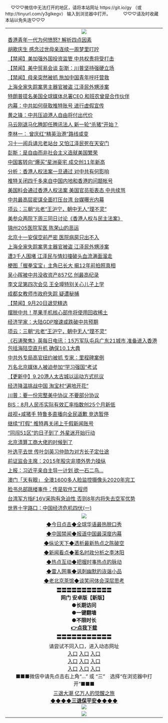  <table>
　<tr>
♡♡♡微信中无法打开的地区，请将本站网址 https://git.io/gy （或 http://tinyurl.com/y3glkegv） 输入到浏览器中打开。 
　</tr>
　<tr>
♡♡♡请及时收藏本站以免失连♡♡♡
   </tr>
   <tr>
    <td align=center><img src="https://github.com/gyhhx/image-upload/blob/master/title1.jpg" /></td>
  </tr>
<tr><td align="left"><a href="https://xwood.fun/oo.aspx?name=c1076097&key=nqynnipsxfbxcbni&from=gy">香港青年一代为何愤怒? 解析四点因素</a></td></tr>
<tr><td align="left"><a href="https://xwood.fun/oo.aspx?name=c1076114&key=nqynnipsxfbxcbni&from=gy">胡歌庆生 感念过世母亲连续一周梦里叮咛</a></td></tr>
<tr><td align="left"><a href="https://xwood.fun/oo.aspx?name=c1076071&key=nqynnipsxfbxcbni&from=gy">【禁闻】美加强外国投资监管 中共权贵将受打击</a></td></tr>
<tr><td align="left"><a href="https://xwood.fun/oo.aspx?name=c1076108&key=nqynnipsxfbxcbni&from=gy">【禁闻】美中贸易会谈 彭斯：川普坚持强硬立场</a></td></tr>
<tr><td align="left"><a href="https://xwood.fun/oo.aspx?name=c1076109&key=nqynnipsxfbxcbni&from=gy">【禁闻】母亲突然被抓 旅加中国青年呼吁营救</a></td></tr>
<tr><td align="left"><a href="https://xwood.fun/oo.aspx?name=c1076059&key=nqynnipsxfbxcbni&from=gy">上海全家失踪案男主器官被盗 江泽民外甥涉案</a></td></tr>
<tr><td align="left"><a href="https://xwood.fun/oo.aspx?name=c1076090&key=nqynnipsxfbxcbni&from=gy">特朗普提名美国全球媒体总署CEO 和班农曾是合作伙伴</a></td></tr>
<tr><td align="left"><a href="https://xwood.fun/oo.aspx?name=c1076115&key=nqynnipsxfbxcbni&from=gy">内幕：中共如何获取推特账号 进行虚假宣传</a></td></tr>
<tr><td align="left"><a href="https://xwood.fun/oo.aspx?name=c1076078&key=nqynnipsxfbxcbni&from=gy">黄之锋：中共压迫港人自由将付出代价</a></td></tr>
<tr><td align="left"><a href="https://xwood.fun/oo.aspx?name=c1075785&key=nqynnipsxfbxcbni&from=gy">马云刚退马化腾卸任腾讯法人 新一轮“杀猪”开始？</a></td></tr>
<tr><td align="left"><a href="https://xwood.fun/oo.aspx?name=c1076002&key=nqynnipsxfbxcbni&from=gy">李林一： 曾庆红“精英治港”路线或变</a></td></tr>
<tr><td align="left"><a href="https://xwood.fun/oo.aspx?name=c1075616&key=nqynnipsxfbxcbni&from=gy">习十一阅兵请元老站台 又怕江泽民死在天安门</a></td></tr>
<tr><td align="left"><a href="https://xwood.fun/oo.aspx?name=c1076018&key=nqynnipsxfbxcbni&from=gy">彭斯：是自由而非社会主义造就美国繁荣</a></td></tr>
<tr><td align="left"><a href="https://xwood.fun/oo.aspx?name=c1076082&key=nqynnipsxfbxcbni&from=gy">中国客转向“爆买”星洲豪宅 成交创11年新高</a></td></tr>
<tr><td align="left"><a href="https://xwood.fun/oo.aspx?name=c1075968&key=nqynnipsxfbxcbni&from=gy">分析：香港人权法案一旦通过 对中共有何影响</a></td></tr>
<tr><td align="left"><a href="https://xwood.fun/oo.aspx?name=c1076086&key=nqynnipsxfbxcbni&from=gy">推特关闭四千多来自中国内地和香港的问题帐号</a></td></tr>
<tr><td align="left"><a href="https://xwood.fun/oo.aspx?name=c1075777&key=nqynnipsxfbxcbni&from=gy">美国料会通过香港人权法案 美国官员拒表态 中共续骂</a></td></tr>
<tr><td align="left"><a href="https://xwood.fun/oo.aspx?name=c1075967&key=nqynnipsxfbxcbni&from=gy">中共最高层密谋全面打压台湾 台媒曝光内幕</a></td></tr>
<tr><td align="left"><a href="https://xwood.fun/oo.aspx?name=c1075904&key=nqynnipsxfbxcbni&from=gy">项云：三朝“元老”王沪宁，朝中无人“理不灵”</a></td></tr>
<tr><td align="left"><a href="https://xwood.fun/oo.aspx?name=c1076084&key=nqynnipsxfbxcbni&from=gy">美参众两院下周三同日讨论《香港人权与民主法案》</a></td></tr>
<tr><td align="left"><a href="https://xwood.fun/oo.aspx?name=c1076113&key=nqynnipsxfbxcbni&from=gy">锦州205医院军医 陈荣山的恶运</a></td></tr>
<tr><td align="left"><a href="https://xwood.fun/oo.aspx?name=c1076047&key=nqynnipsxfbxcbni&from=gy">北京十一安保空前严密 医院病房只出不入</a></td></tr>
<tr><td align="left"><a href="https://xwood.fun/oo.aspx?name=c1075975&key=nqynnipsxfbxcbni&from=gy">上海全家失踪案男主器官被盗 江泽民外甥涉案</a></td></tr>
<tr><td align="left"><a href="https://xwood.fun/oo.aspx?name=c1075817&key=nqynnipsxfbxcbni&from=gy">遭3千人围堵 江泽民与情妇撞破头血流满面溜走</a></td></tr>
<tr><td align="left"><a href="https://xwood.fun/oo.aspx?name=c1075776&key=nqynnipsxfbxcbni&from=gy">梗图「握拳宝宝」主角已长大 揭12年前拍照真相</a></td></tr>
<tr><td align="left"><a href="https://xwood.fun/oo.aspx?name=c1076037&key=nqynnipsxfbxcbni&from=gy">吴小晖被中共没收资产857亿 创最高纪录</a></td></tr>
<tr><td align="left"><a href="https://xwood.fun/oo.aspx?name=c1076001&key=nqynnipsxfbxcbni&from=gy">李文足第四次会见 王全璋特别关心儿子上学</a></td></tr>
<tr><td align="left"><a href="https://xwood.fun/oo.aspx?name=c1075979&key=nqynnipsxfbxcbni&from=gy">成都女教师市政府失踪 疑遭秘捕</a></td></tr>
<tr><td align="left"><a href="https://xwood.fun/oo.aspx?name=c1076105&key=nqynnipsxfbxcbni&from=gy">【禁闻】9月20日退党精选</a></td></tr>
<tr><td align="left"><a href="https://xwood.fun/oo.aspx?name=c1076081&key=nqynnipsxfbxcbni&from=gy">摆脱中共！苹果手机核心部件将使用回收稀土</a></td></tr>
<tr><td align="left"><a href="https://xwood.fun/oo.aspx?name=c1075997&key=nqynnipsxfbxcbni&from=gy">经济学家：大陆GDP增速或跌破中共预期</a></td></tr>
<tr><td align="left"><a href="https://xwood.fun/oo.aspx?name=c1075971&key=nqynnipsxfbxcbni&from=gy">项云：三朝“元老”王沪宁，朝中无人“理不灵”</a></td></tr>
<tr><td align="left"><a href="https://xwood.fun/oo.aspx?name=c1075906&key=nqynnipsxfbxcbni&from=gy">《石涛聚焦》英每日电讯：15万军队屯兵广东21城市 准备进入香港 包括海陆空直升机 确保10.1大典</a></td></tr>
<tr><td align="left"><a href="https://xwood.fun/oo.aspx?name=c1075768&key=nqynnipsxfbxcbni&from=gy">中共外专局高官纽约被抓 专家：里程碑案例</a></td></tr>
<tr><td align="left"><a href="https://xwood.fun/oo.aspx?name=c1076038&key=nqynnipsxfbxcbni&from=gy">万名北京媒体人被迫参加“学习强国”考试</a></td></tr>
<tr><td align="left"><a href="https://xwood.fun/oo.aspx?name=c1075993&key=nqynnipsxfbxcbni&from=gy">【更新中】9.20港人太古城以运动方式抗议</a></td></tr>
<tr><td align="left"><a href="https://xwood.fun/oo.aspx?name=c1075987&key=nqynnipsxfbxcbni&from=gy">经济降温挑战中国 淘宝村“遍地开花”</a></td></tr>
<tr><td align="left"><a href="https://xwood.fun/oo.aspx?name=c1076058&key=nqynnipsxfbxcbni&from=gy">川普：要一份完整美中协议 不要部分协议</a></td></tr>
<tr><td align="left"><a href="https://xwood.fun/oo.aspx?name=c1076096&key=nqynnipsxfbxcbni&from=gy">BIS：8月人民币实际有效汇率指数创25个月新低</a></td></tr>
<tr><td align="left"><a href="https://xwood.fun/oo.aspx?name=c1076007&key=nqynnipsxfbxcbni&from=gy">歧视+咸猪手 特鲁多直播向全民道歉 竞选暂停</a></td></tr>
<tr><td align="left"><a href="https://xwood.fun/oo.aspx?name=c1076095&key=nqynnipsxfbxcbni&from=gy">继续“打假” 推特再关闭上千假新闻账号</a></td></tr>
<tr><td align="left"><a href="https://xwood.fun/oo.aspx?name=c1076080&key=nqynnipsxfbxcbni&from=gy">“同闯51区”的日子到了 外星迷开始行动</a></td></tr>
<tr><td align="left"><a href="https://xwood.fun/oo.aspx?name=c1075826&key=nqynnipsxfbxcbni&from=gy">北京清算工商大佬的时候到了</a></td></tr>
<tr><td align="left"><a href="https://xwood.fun/oo.aspx?name=c1075696&key=nqynnipsxfbxcbni&from=gy">叶选平去世 传叶剑英习仲勋为对方长子定仕途</a></td></tr>
<tr><td align="left"><a href="https://xwood.fun/oo.aspx?name=c1075995&key=nqynnipsxfbxcbni&from=gy">前证监会主席：2015年股灾非境外势力操纵</a></td></tr>
<tr><td align="left"><a href="https://xwood.fun/oo.aspx?name=c1075919&key=nqynnipsxfbxcbni&from=gy">上报：习近平亲自主导一计划 欲一石二鸟…</a></td></tr>
<tr><td align="left"><a href="https://xwood.fun/oo.aspx?name=c1076085&key=nqynnipsxfbxcbni&from=gy">澳门「天有眼」 全澳1600多人脸监控摄像头2020年完工</a></td></tr>
<tr><td align="left"><a href="https://xwood.fun/oo.aspx?name=c1076083&key=nqynnipsxfbxcbni&from=gy">脸书总部跳楼事件：传是软件工程师</a></td></tr>
<tr><td align="left"><a href="https://xwood.fun/oo.aspx?name=c1076068&key=nqynnipsxfbxcbni&from=gy">台湾军方指F16V采购有急迫性 否则8年内将失去空军优势</a></td></tr>
<tr><td align="left"><a href="https://xwood.fun/oo.aspx?name=c1076061&key=nqynnipsxfbxcbni&from=gy">世界十字路口：中国经济危机四伏(一)</a></td></tr>

 <tr>
    <td align=center><img src="https://github.com/gyhhx/image-upload/blob/master/shipin.jpg" /></td>
  </tr>
 <tr>
   <td align=center> 
<a href="https://tru28th.xwood.fun/oo.aspx?name=c816850&key=nqynnipsxfbxcbni&from=gy&tag=9877">◆今日点击◆全球华语最热脱口秀</a><br/>
    </td>
  </tr>
  <tr>
  <td align=center>
<a href="https://tru28th.xwood.fun/oo.aspx?name=c816860&key=nqynnipsxfbxcbni&from=gy&tag=99733110">◆中国禁闻◆报道中国最深度内幕</a><br/>
   </tr>
  <tr>
     <td align=center>
<a href="https://tru28th.xwood.fun/oo.aspx?name=c816855&key=nqynnipsxfbxcbni&from=gy&tag=997110">◆纵论天下◆透析最新热点之陈破空</a><br/>
   </tr>
   <tr>
      <td align=center>
<a href="https://tru28th.xwood.fun/oo.aspx?name=c838308&key=nqynnipsxfbxcbni&from=gy&tag=9973110">◆新闻看点◆著名时政分析之李沐阳</a><br/>
   </tr>
   <tr>
     <td align=center>
<a href="https://tru28th.xwood.fun/oo.aspx?name=c816852&key=nqynnipsxfbxcbni&from=gy&tag=9733110">◆热点互动◆把握时事热点的脉动</a><br/>
   </tr>
   <tr>
      <td align=center>
<a href="https://tru28th.xwood.fun/oo.aspx?name=c816694&key=nqynnipsxfbxcbni&from=gy&tag=93310">◆雷人网事◆讽刺幽默的诙谐小品</a><br/>
   </tr>
   <tr>
    <td align=center>
<a href="https://tru28th.xwood.fun/oo.aspx?name=c816650&key=nqynnipsxfbxcbni&from=gy&tag=9973110">◆老北京茶馆◆谈笑间体会深层思考</a><br/>
   </tr>
  <tr>
    <td align=center>
 <b>〓〓〓〓〓〓〓〓〓〓〓<br/>网门 安卓版【新版】<br/> ●长期访问<br/> ●一键翻墙<br/>  ●不限时长<br/> 
 <a href="https://share.weiyun.com/5bQmUPm">👉<b>点我下载</a><br/>〓〓〓〓〓〓〓〓〓〓〓<br/>
    </td>
    </tr>
   <tr>
    <td align=center>请尝试不同入口，进入动态网址<br/>
      <a href="https://s3.us-east-2.amazonaws.com/ogateo/show.htm">入口</a>
      <a href="https://s3.ca-central-1.amazonaws.com/ogatec/show.htm">入口</a>
      <a href="https://s3.ap-southeast-2.amazonaws.com/ogatey/show.htm">入口</a><br/>
      <a href="https://s3.ap-northeast-2.amazonaws.com/ogates/show.htm">入口</a>
      <a href="https://s3.eu-central-1.amazonaws.com/ogatef/show.htm">入口</a>
      <a href="https://s3.ap-south-1.amazonaws.com/ogatem/show.htm">入口</a><br/>
      <a href="https://s3-us-west-1.amazonaws.com/ogaten/show.htm">入口</a>
      <a href="https://s3.eu-west-2.amazonaws.com/ogatel/show.htm">入口</a>
      <a href="https://s3.ap-northeast-1.amazonaws.com/ogatet/show.htm">入口</a><br/>
      ■■■微信中请先点击右上角“...” 或 “三”　选择“在浏览器中打开”■■■<b><br/>
    </td>
  </tr>
  <tr>  
  <td align=center>
  <a href="https://tru28th.xwood.fun/oo.aspx?name=c894205&key=nqynnipsxfbxcbni&from=gy&tag=9973110">三退大潮 亿万人的觉醒之旅</a><br/>
      <a href="https://tru28th.xwood.fun/oo.aspx?name=ogQuit.aspx&key=nqynnipsxfbxcbni&from=gy"><b>◆◆◆◆三退保平安◆◆◆◆<br/></a>
      <img src="https://github.com/gyhhx/image-upload/blob/master/3t.jpg" /><br/>
      </td>
  </tr>
   <tr>
    <td align=center><img src="https://raw.githubusercontent.com/oGate2/Up/master/oGate_640.jpg"/></td>
  </tr>
</table>
